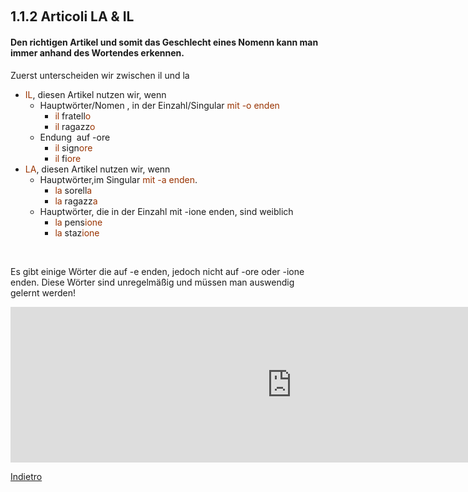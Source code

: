<p>&nbsp;</p>
<h2>1.1.2 Articoli LA &amp; IL</h2>
<h4>Den richtigen Artikel und somit das Geschlecht eines Nomenn kann man immer anhand des Wortendes erkennen.</h4>
<p>Zuerst unterscheiden wir zwischen il und la</p>
<ul>
<li><span style="color: #993300;">IL</span>, diesen Artikel nutzen wir, wenn<br />
<ul>
<li>Hauptw&ouml;rter/Nomen , in der Einzahl/Singular <span style="color: #993300;">mit -o enden</span>
<ul>
<li><span style="color: #993300;">il</span> fratell<span style="color: #993300;">o</span></li>
<li><span style="color: #993300;">il</span> ragazz<span style="color: #993300;">o</span></li>
</ul>
</li>
<li>Endung&nbsp; auf -ore
<ul>
<li><span style="color: #993300;">il</span> sign<span style="color: #993300;">ore</span></li>
<li><span style="color: #993300;">il</span> fi<span style="color: #993300;">ore</span></li>
</ul>
</li>
</ul>
</li>
<li><span style="color: #993300;">LA</span>, diesen Artikel nutzen wir, wenn
<ul>
<li>Hauptw&ouml;rter,im Singular <span style="color: #993300;">mit -a enden</span>.
<ul>
<li><span style="color: #993300;">la</span> sorell<span style="color: #993300;">a</span></li>
<li><span style="color: #993300;">la</span> ragazz<span style="color: #993300;">a</span></li>
</ul>
</li>
<li>Hauptw&ouml;rter, die in der Einzahl mit -ione enden, sind weiblich
<ul>
<li><span style="color: #993300;">la </span>pens<span style="color: #993300;">ione</span></li>
<li><span style="color: #993300;">la</span> staz<span style="color: #993300;">ione</span></li>
</ul>
</li>
</ul>
</li>
</ul>
<p>&nbsp;</p>
<p>Es gibt einige W&ouml;rter die auf -e enden, jedoch nicht auf -ore oder -ione enden. Diese W&ouml;rter sind unregelm&auml;&szlig;ig und m&uuml;ssen man auswendig gelernt werden!</p>

<iframe src="https://h5p.org/h5p/embed/402111" width="899" height="249" frameborder="0" allowfullscreen="allowfullscreen"></iframe><script src="https://h5p.org/sites/all/modules/h5p/library/js/h5p-resizer.js" charset="UTF-8"></script>

<p>
<a style="float:left;" href="alfabeto.html">Indietro</a>
</p>
<div style="clear:both;">  </div>
